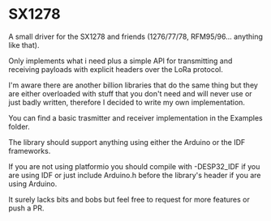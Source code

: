 SX1278 
=============

A small driver for the SX1278 and friends (1276/77/78, RFM95/96... anything like that).

Only implements what i need plus a simple API for transmitting and receiving payloads with explicit headers over the LoRa protocol.

I'm aware there are another billion libraries that do the same thing but they are either overloaded with stuff that you don't need and will never use or just badly written, therefore I decided to write my own implementation.

You can find a basic trasmitter and receiver implementation in the Examples folder.

The library should support anything using either the Arduino or the IDF frameworks.

If you are not using platformio you should compile with -DESP32_IDF if you are using IDF or just include Arduino.h before the library's header if you are using Arduino.

It surely lacks bits and bobs but feel free to request for more features or push a PR. 